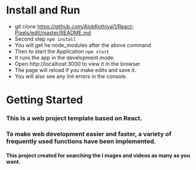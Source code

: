# Install and Run

* git clone https://github.com/AlokKothiyal1/React-Pixels/edit/master/README.md
* Second step ```npm install```
* You will get he node_modules after the above command
* Then to start the Application 
```npm start```
* It runs the app in the development mode.
* Open http://localhost:3000 to view it in the browser
* The page will reload if you make edits and save it.
* You will also see any lint errors in the console.

# Getting Started

### This is a web project template based on React.

### To make web development easier and faster, a variety of frequently used functions have been implemented.
#### This project created for searching the I mages and videos as many as you want.




